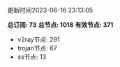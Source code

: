 更新时间2023-06-16 23:13:05

**总订阅: 73**
**总节点: 1018**
**有效节点: 371**
- v2ray节点: 291
- trojan节点: 67
- ss节点: 13
